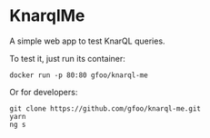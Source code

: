 # KnarqlMe

A simple web app to test KnarQL queries.

To test it, just run its container:

```
docker run -p 80:80 gfoo/knarql-me
```

Or for developers:

```
git clone https://github.com/gfoo/knarql-me.git
yarn
ng s
```
